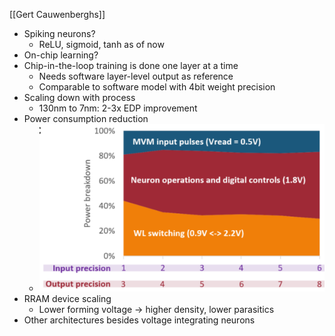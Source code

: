 [[Gert Cauwenberghs]]

- Spiking neurons?
	- ReLU, sigmoid, tanh as of now
- On-chip learning?
- Chip-in-the-loop training is done one layer at a time
	- Needs software layer-level output as reference
	- Comparable to software model with 4bit weight precision
- Scaling down with process
	- 130nm to 7nm: 2-3x EDP improvement
- Power consumption reduction
	- ![Pasted image 20210911114244.png](Pasted%20image%2020210911114244.png)
- RRAM device scaling
	- Lower forming voltage -> higher density, lower parasitics
- Other architectures besides voltage integrating neurons